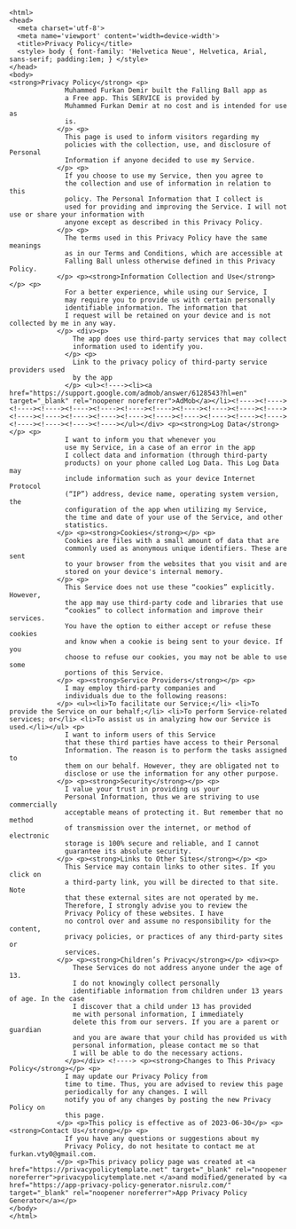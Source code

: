 <!DOCTYPE html>
    <html>
    <head>
      <meta charset='utf-8'>
      <meta name='viewport' content='width=device-width'>
      <title>Privacy Policy</title>
      <style> body { font-family: 'Helvetica Neue', Helvetica, Arial, sans-serif; padding:1em; } </style>
    </head>
    <body>
    <strong>Privacy Policy</strong> <p>
                  Muhammed Furkan Demir built the Falling Ball app as
                  a Free app. This SERVICE is provided by
                  Muhammed Furkan Demir at no cost and is intended for use as
                  is.
                </p> <p>
                  This page is used to inform visitors regarding my
                  policies with the collection, use, and disclosure of Personal
                  Information if anyone decided to use my Service.
                </p> <p>
                  If you choose to use my Service, then you agree to
                  the collection and use of information in relation to this
                  policy. The Personal Information that I collect is
                  used for providing and improving the Service. I will not use or share your information with
                  anyone except as described in this Privacy Policy.
                </p> <p>
                  The terms used in this Privacy Policy have the same meanings
                  as in our Terms and Conditions, which are accessible at
                  Falling Ball unless otherwise defined in this Privacy Policy.
                </p> <p><strong>Information Collection and Use</strong></p> <p>
                  For a better experience, while using our Service, I
                  may require you to provide us with certain personally
                  identifiable information. The information that
                  I request will be retained on your device and is not collected by me in any way.
                </p> <div><p>
                    The app does use third-party services that may collect
                    information used to identify you.
                  </p> <p>
                    Link to the privacy policy of third-party service providers used
                    by the app
                  </p> <ul><!----><li><a href="https://support.google.com/admob/answer/6128543?hl=en" target="_blank" rel="noopener noreferrer">AdMob</a></li><!----><!----><!----><!----><!----><!----><!----><!----><!----><!----><!----><!----><!----><!----><!----><!----><!----><!----><!----><!----><!----><!----><!----><!----><!----><!----></ul></div> <p><strong>Log Data</strong></p> <p>
                  I want to inform you that whenever you
                  use my Service, in a case of an error in the app
                  I collect data and information (through third-party
                  products) on your phone called Log Data. This Log Data may
                  include information such as your device Internet Protocol
                  (“IP”) address, device name, operating system version, the
                  configuration of the app when utilizing my Service,
                  the time and date of your use of the Service, and other
                  statistics.
                </p> <p><strong>Cookies</strong></p> <p>
                  Cookies are files with a small amount of data that are
                  commonly used as anonymous unique identifiers. These are sent
                  to your browser from the websites that you visit and are
                  stored on your device's internal memory.
                </p> <p>
                  This Service does not use these “cookies” explicitly. However,
                  the app may use third-party code and libraries that use
                  “cookies” to collect information and improve their services.
                  You have the option to either accept or refuse these cookies
                  and know when a cookie is being sent to your device. If you
                  choose to refuse our cookies, you may not be able to use some
                  portions of this Service.
                </p> <p><strong>Service Providers</strong></p> <p>
                  I may employ third-party companies and
                  individuals due to the following reasons:
                </p> <ul><li>To facilitate our Service;</li> <li>To provide the Service on our behalf;</li> <li>To perform Service-related services; or</li> <li>To assist us in analyzing how our Service is used.</li></ul> <p>
                  I want to inform users of this Service
                  that these third parties have access to their Personal
                  Information. The reason is to perform the tasks assigned to
                  them on our behalf. However, they are obligated not to
                  disclose or use the information for any other purpose.
                </p> <p><strong>Security</strong></p> <p>
                  I value your trust in providing us your
                  Personal Information, thus we are striving to use commercially
                  acceptable means of protecting it. But remember that no method
                  of transmission over the internet, or method of electronic
                  storage is 100% secure and reliable, and I cannot
                  guarantee its absolute security.
                </p> <p><strong>Links to Other Sites</strong></p> <p>
                  This Service may contain links to other sites. If you click on
                  a third-party link, you will be directed to that site. Note
                  that these external sites are not operated by me.
                  Therefore, I strongly advise you to review the
                  Privacy Policy of these websites. I have
                  no control over and assume no responsibility for the content,
                  privacy policies, or practices of any third-party sites or
                  services.
                </p> <p><strong>Children’s Privacy</strong></p> <div><p>
                    These Services do not address anyone under the age of 13.
                    I do not knowingly collect personally
                    identifiable information from children under 13 years of age. In the case
                    I discover that a child under 13 has provided
                    me with personal information, I immediately
                    delete this from our servers. If you are a parent or guardian
                    and you are aware that your child has provided us with
                    personal information, please contact me so that
                    I will be able to do the necessary actions.
                  </p></div> <!----> <p><strong>Changes to This Privacy Policy</strong></p> <p>
                  I may update our Privacy Policy from
                  time to time. Thus, you are advised to review this page
                  periodically for any changes. I will
                  notify you of any changes by posting the new Privacy Policy on
                  this page.
                </p> <p>This policy is effective as of 2023-06-30</p> <p><strong>Contact Us</strong></p> <p>
                  If you have any questions or suggestions about my
                  Privacy Policy, do not hesitate to contact me at furkan.vty0@gmail.com.
                </p> <p>This privacy policy page was created at <a href="https://privacypolicytemplate.net" target="_blank" rel="noopener noreferrer">privacypolicytemplate.net </a>and modified/generated by <a href="https://app-privacy-policy-generator.nisrulz.com/" target="_blank" rel="noopener noreferrer">App Privacy Policy Generator</a></p>
    </body>
    </html>
      

